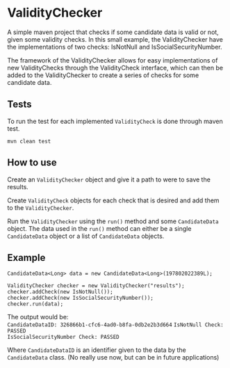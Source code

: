 # ValidityChecker
A simple maven project that checks if some candidate data is valid or not, given some validity checks. In this small example, the ValidityChecker have the implementations of two checks: IsNotNull and IsSocialSecurityNumber.  

The framework of the ValidityChecker allows for easy implementations of new ValidityChecks through the ValidityCheck interface, which can then be added to the ValidityChecker to create a series of checks for some candidate data.

## Tests
To run the test for each implemented `ValidityCheck` is done through maven test.

`mvn clean test`


## How to use
Create an `ValidityChecker` object and give it a path to were to save the results.  

Create `ValidityCheck` objects for each check that is desired and add them to the `ValidityChecker`.  

Run the `ValidityChecker` using the `run()` method and some `CandidateData` object. The data used in the `run()` method can either be a single `CandidateData` object or a list of `CandidateData` objects. 

## Example

`CandidateData<Long> data = new CandidateData<Long>(197802022389L);`  

`ValidityChecker checker = new ValidityChecker("results");`  
`checker.addCheck(new IsNotNull());`  
`checker.addCheck(new IsSocialSecurityNumber());`  
`checker.run(data);`  

The output would be:  
`CandidateDataID: 326866b1-cfc6-4ad0-b8fa-0db2e2b3d664`
`IsNotNull Check: PASSED`  
`IsSocialSecurityNumber Check: PASSED`  

Where `CandidateDataID` is an identifier given to the data by the `CandidateData` class. (No really use now, but can be in future applications)